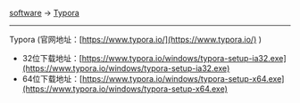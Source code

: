 
[software](/software) -> [Typora](/software/typora)

---

Typora (官网地址：[https://www.typora.io/](https://www.typora.io/) )
- 32位下载地址：[https://www.typora.io/windows/typora-setup-ia32.exe](https://www.typora.io/windows/typora-setup-ia32.exe)
- 64位下载地址：[https://www.typora.io/windows/typora-setup-x64.exe](https://www.typora.io/windows/typora-setup-x64.exe)

